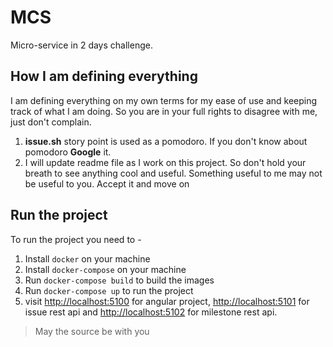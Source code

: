 # MCS

Micro-service in 2 days challenge.

## How I am defining everything

I am defining everything on my own terms for my ease of use and keeping track of what I am doing. So you are in your full rights to disagree with me, just don't complain. 

1. **issue.sh** story point is used as a pomodoro. If you don't know about pomodoro **Google** it.
2. I will update readme file as I work on this project. So don't hold your breath to see anything cool and useful. Something useful to me may not be useful to you. Accept it and move on

## Run the project
To run the project you need to -
1. Install `docker` on your machine
2. Install `docker-compose` on your machine
3. Run `docker-compose build` to build the images
4. Run `docker-compose up` to run the project
5. visit [http://localhost:5100](http://localhost:5100) for angular project, [http://localhost:5101](http://localhost:5101) for issue rest api and [http://localhost:5102](http://localhost:5102) for milestone rest api.

> May the source be with you
